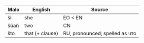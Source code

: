 Malo                    | English          | Source
----------------------- | ---------------- | --------------
ŝi                      | she              | EO < EN
ŝŭañ                    | two              | CN
ŝto                     | that (+ clause)  | RU, pronounced; spelled as что


